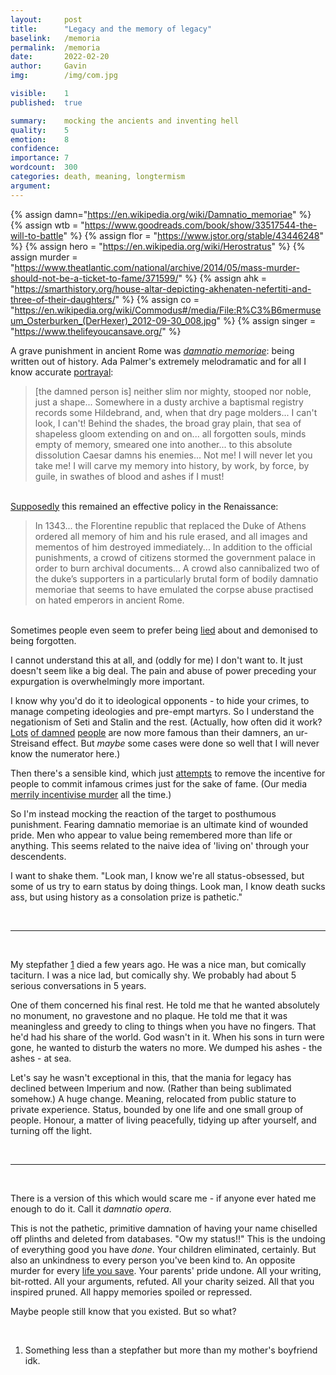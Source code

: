 ```yaml
---
layout:     post
title:      "Legacy and the memory of legacy"
baselink:   /memoria
permalink:  /memoria
date:       2022-02-20
author:     Gavin   
img:        /img/com.jpg

visible:    1
published:  true

summary:    mocking the ancients and inventing hell
quality:    5
emotion: 	8
confidence: 
importance: 7
wordcount:  300
categories: death, meaning, longtermism
argument:   
---
```


{%	assign damn="https://en.wikipedia.org/wiki/Damnatio_memoriae"	%}
{%	assign wtb = "https://www.goodreads.com/book/show/33517544-the-will-to-battle" %}
{%	assign flor = "https://www.jstor.org/stable/43446248"	%}
{% 	assign hero = "https://en.wikipedia.org/wiki/Herostratus" 	%}
{% 	assign murder = "https://www.theatlantic.com/national/archive/2014/05/mass-murder-should-not-be-a-ticket-to-fame/371599/"	%}
{%	assign ahk = "https://smarthistory.org/house-altar-depicting-akhenaten-nefertiti-and-three-of-their-daughters/"	%}
{%	assign co = "https://en.wikipedia.org/wiki/Commodus#/media/File:R%C3%B6mermuseum_Osterburken_(DerHexer)_2012-09-30_008.jpg"		%}
{%	assign singer = "https://www.thelifeyoucansave.org/"		%}



A grave punishment in ancient Rome was _<a href="{{damn}}">damnatio memoriae</a>_: being written out of history. Ada Palmer's extremely melodramatic and for all I know accurate <a href="{{wtb}}">portrayal</a>:

> [the damned person is] neither slim nor mighty, stooped nor noble, just a shape... Somewhere in a dusty archive a baptismal registry records some Hildebrand, and, when that dry page molders... I can't look, I can't! Behind the shades, the broad gray plain, that sea of shapeless gloom extending on and on... all forgotten souls, minds empty of memory, smeared one into another... to this absolute dissolution Caesar damns his enemies... Not me! I will never let you take me! I will carve my memory into history, by work, by force, by guile, in swathes of blood and ashes if I must!

<br><a href="{{flor}}">Supposedly</a> this remained an effective policy in the Renaissance:

> In 1343... the Florentine republic that replaced the Duke of Athens ordered all memory of him and his rule erased, and all images and mementos of him destroyed immediately... In addition to the official punishments, a crowd of citizens stormed the government palace in order to
burn archival documents... A crowd also cannibalized two of the duke’s supporters in a particularly brutal form of bodily damnatio memoriae that seems to have emulated
the corpse abuse practised on hated emperors in ancient Rome.


<br>Sometimes people even seem to prefer being <a href="https://www.smbc-comics.com/comic/how-i-was">lied</a> about and demonised to being forgotten.

I cannot understand this at all, and (oddly for me) I don't want to. It just doesn't seem like a big deal. The pain and abuse of power preceding your expurgation is overwhelmingly more important. 

I know why you'd do it to ideological opponents - to hide your crimes, to manage competing ideologies and pre-empt martyrs. So I understand the negationism of Seti and Stalin and the rest. (Actually, how often did it work? <a href="{{hero}}">Lots</a> <a href="{{ahk}}">of damned</a> <a href="{{co}}">people</a> are now more famous than their damners, an ur-Streisand effect. But _maybe_ some cases were done so well that I will never know the numerator here.) 

Then there's a sensible kind, which just <a href="{{hero}}">attempts</a> to remove the incentive for people to commit infamous crimes just for the sake of fame. (Our media <a href="{{murder}}">merrily incentivise murder</a> all the time.)

So I'm instead mocking the reaction of the target to posthumous punishment. Fearing damnatio memoriae is an ultimate kind of wounded pride. Men who appear to value being remembered more than life or anything. This seems related to the naive idea of 'living on' through your descendents.

I want to shake them. "Look man, I know we're all status-obsessed, but some of us try to earn status by doing things. Look man, I know death sucks ass, but using history as a consolation prize is pathetic." 

<br>

---

<br>

My stepfather <a href="#fn:1" id="fnref:1">1</a> died a few years ago. He was a nice man, but comically taciturn. I was a nice lad, but comically shy. We probably had about 5 serious conversations in 5 years. 

One of them concerned his final rest. He told me that he wanted absolutely no monument, no gravestone and no plaque. He told me that it was meaningless and greedy to cling to things when you have no fingers. That he'd had his share of the world. God wasn't in it. When his sons in turn were gone, he wanted to disturb the waters no more. We dumped his ashes - the ashes - at sea.

Let's say he wasn't exceptional in this, that the mania for legacy has declined between Imperium and now. (Rather than being sublimated somehow.) A huge change. Meaning, relocated from public stature to private experience. Status, bounded by one life and one small group of people. Honour, a matter of living peacefully, tidying up after yourself, and turning off the light.

<br>

---

<br>

There is a version of this which would scare me - if anyone ever hated me enough to do it. Call it _damnatio opera_.

This is not the pathetic, primitive damnation of having your name chiselled off plinths and deleted from databases. "Ow my status!!" This is the undoing of everything good you have _done_. Your children eliminated, certainly. But also an unkindness to every person you've been kind to. An opposite murder for every <a href="{{singer}}">life you save</a>. Your parents' pride undone. All your writing, bit-rotted. All your arguments, refuted. All your charity seized. All that you inspired pruned. All happy memories spoiled or repressed.

Maybe people still know that you existed. But so what?

<br>

<div class="footnotes">

<ol>
    <!-- 1 -->
    <li class="footnote" id="fn:1">
    	Something less than a stepfather but more than my mother's boyfriend idk.
    </li>
</ol>

</div>